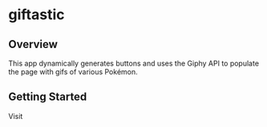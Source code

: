 # giftastic

## Overview
This app dynamically generates buttons and uses the Giphy API to populate the page with gifs of various Pokémon.

## Getting Started
Visit 